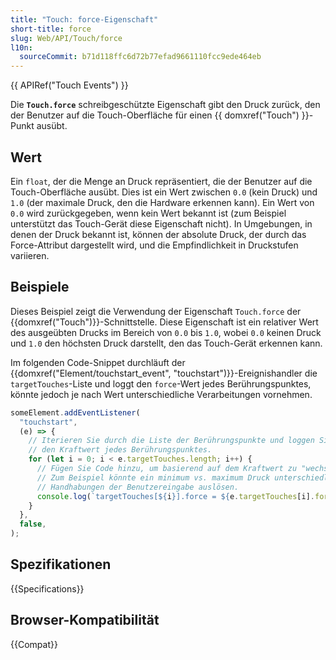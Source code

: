 ```yaml
---
title: "Touch: force-Eigenschaft"
short-title: force
slug: Web/API/Touch/force
l10n:
  sourceCommit: b71d118ffc6d72b77efad9661110fcc9ede464eb
---
```


{{ APIRef("Touch Events") }}

Die **`Touch.force`** schreibgeschützte Eigenschaft gibt den Druck zurück, den der Benutzer auf die Touch-Oberfläche für einen {{ domxref("Touch") }}-Punkt ausübt.

## Wert

Ein `float`, der die Menge an Druck repräsentiert, die der Benutzer auf die Touch-Oberfläche ausübt. Dies ist ein Wert zwischen `0.0` (kein Druck) und `1.0` (der maximale Druck, den die Hardware erkennen kann). Ein Wert von `0.0` wird zurückgegeben, wenn kein Wert bekannt ist (zum Beispiel unterstützt das Touch-Gerät diese Eigenschaft nicht). In Umgebungen, in denen der Druck bekannt ist, können der absolute Druck, der durch das Force-Attribut dargestellt wird, und die Empfindlichkeit in Druckstufen variieren.

## Beispiele

Dieses Beispiel zeigt die Verwendung der Eigenschaft `Touch.force` der {{domxref("Touch")}}-Schnittstelle. Diese Eigenschaft ist ein relativer Wert des ausgeübten Drucks im Bereich von `0.0` bis `1.0`, wobei `0.0` keinen Druck und `1.0` den höchsten Druck darstellt, den das Touch-Gerät erkennen kann.

Im folgenden Code-Snippet durchläuft der {{domxref("Element/touchstart_event", "touchstart")}}-Ereignishandler die `targetTouches`-Liste und loggt den `force`-Wert jedes Berührungspunktes, könnte jedoch je nach Wert unterschiedliche Verarbeitungen vornehmen.

```js
someElement.addEventListener(
  "touchstart",
  (e) => {
    // Iterieren Sie durch die Liste der Berührungspunkte und loggen Sie
    // den Kraftwert jedes Berührungspunktes.
    for (let i = 0; i < e.targetTouches.length; i++) {
      // Fügen Sie Code hinzu, um basierend auf dem Kraftwert zu "wechseln"
      // Zum Beispiel könnte ein minimum vs. maximum Druck unterschiedliche
      // Handhabungen der Benutzereingabe auslösen.
      console.log(`targetTouches[${i}].force = ${e.targetTouches[i].force}`);
    }
  },
  false,
);
```

## Spezifikationen

{{Specifications}}

## Browser-Kompatibilität

{{Compat}}
